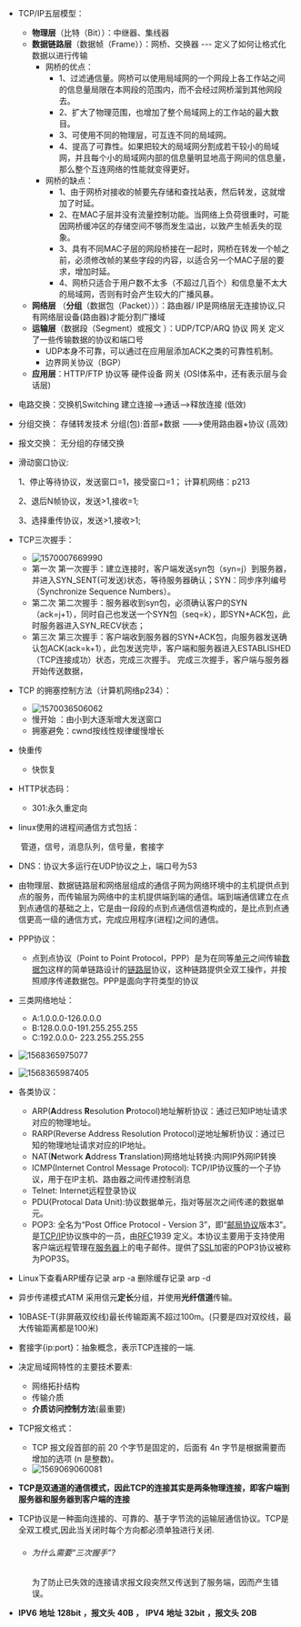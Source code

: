 + TCP/IP五层模型：
  + **物理层**（比特（Bit））：中继器、集线器 
  + **数据链路层**（数据帧（Frame））：网桥、交换器  --- 定义了如何让格式化数据以进行传输
    + 网桥的优点：
      + 1、过滤通信量。网桥可以使用局域网的一个网段上各工作站之间的信息量局限在本网段的范围内，而不会经过网桥溜到其他网段去。
      + 2、扩大了物理范围，也增加了整个局域网上的工作站的最大数目。
      + 3、可使用不同的物理层，可互连不同的局域网。
      + 4、提高了可靠性。如果把较大的局域网分割成若干较小的局域网，并且每个小的局域网内部的信息量明显地高于网间的信息量，那么整个互连网络的性能就变得更好。
    + 网桥的缺点：
      + 1、由于网桥对接收的帧要先存储和查找站表，然后转发，这就增加了时延。
      + 2、在MAC子层并没有流量控制功能。当网络上负荷很重时，可能因网桥缓冲区的存储空间不够而发生溢出，以致产生帧丢失的现象。
      + 3、具有不同MAC子层的网段桥接在一起时，网桥在转发一个帧之前，必须修改帧的某些字段的内容，以适合另一个MAC子层的要求，增加时延。
      + 4、网桥只适合于用户数不太多（不超过几百个）和信息量不太大的局域网，否则有时会产生较大的广播风暴。
  + **网络层** （**分组**（数据包（Packet）））：路由器/ IP是网络层无连接协议,只有网络层设备(路由器)才能分割广播域
  + **运输层**（数据段（Segment）或报文 ）：UDP/TCP/ARQ 协议 网关 定义了一些传输数据的协议和端口号 
    + UDP本身不可靠，可以通过在应用层添加ACK之类的可靠性机制。
    + 边界网关协议（BGP）
  + **应用层**：HTTP/FTP 协议等  硬件设备 网关 (OSI体系中，还有表示层与会话层)
  
+ 电路交换：交换机Switching 建立连接-->通话-->释放连接  (低效)

+ 分组交换： 存储转发技术 分组(包):首部+数据 --->使用路由器+协议   (高效)

+ 报文交换： 无分组的存储交换

+ 滑动窗口协议:

  1、停止等待协议，发送窗口=1，接受窗口=1； 计算机网络：p213

  2、退后N帧协议，发送>1,接收=1;

  3、选择重传协议，发送>1,接收>1;

+ TCP三次握手：
  
  + ![1570007669990](C:\Users\HP\AppData\Roaming\Typora\typora-user-images\1570007669990.png)
  + 第一次
    第一次握手：建立连接时，客户端发送syn包（syn=j）到服务器，并进入SYN_SENT(可发送)状态，等待服务器确认；SYN：同步序列编号（Synchronize Sequence Numbers）。
  + 第二次
    第二次握手：服务器收到syn包，必须确认客户的SYN（ack=j+1），同时自己也发送一个SYN包（seq=k），即SYN+ACK包，此时服务器进入SYN_RECV状态；
  + 第三次
  第三次握手：客户端收到服务器的SYN+ACK包，向服务器发送确认包ACK(ack=k+1），此包发送完毕，客户端和服务器进入ESTABLISHED（TCP连接成功）状态，完成三次握手。
    完成三次握手，客户端与服务器开始传送数据，
  
+ TCP 的拥塞控制方法（计算机网络p234）：
  
  + ![1570036506062](C:\Users\HP\AppData\Roaming\Typora\typora-user-images\1570036506062.png)
  + 慢开始 ：由小到大逐渐增大发送窗口
  + 拥塞避免：cwnd按线性规律缓慢增长
+ 快重传
  + 快恢复
  
+ HTTP状态码：
  
  + 301:永久重定向
  
+ linux使用的进程间通信方式包括：

  ​	管道，信号，消息队列，信号量，套接字

+ DNS：协议大多运行在UDP协议之上，端口号为53

+ 由物理层、数据链路层和网络层组成的通信子网为网络环境中的主机提供点到点的服务，而传输层为网络中的主机提供端到端的通信。端到端通信建立在点到点通信的基础之上，它是由一段段的点到点通信信道构成的，是比点到点通信更高一级的通信方式，完成应用程序(进程)之间的通信。

+ PPP协议：

  + 点到点协议（Point to Point Protocol，PPP）是为在同等[单元](https://baike.baidu.com/item/单元/32922)之间传输[数据包](https://baike.baidu.com/item/数据包)这样的简单链路设计的[链路层](https://baike.baidu.com/item/链路层)协议，这种链路提供全双工操作，并按照顺序传递数据包。PPP是面向字符类型的协议
  
+ 三类网络地址：

  + A:1.0.0.0-126.0.0.0
  + B:128.0.0.0-191.255.255.255
  + C:192.0.0.0- 223.255.255.255

+ ![1568365975077](C:\Users\HP\AppData\Roaming\Typora\typora-user-images\1568365975077.png)

+ ![1568365987405](C:\Users\HP\AppData\Roaming\Typora\typora-user-images\1568365987405.png)

+ 各类协议：

  + ARP(**A**ddress **R**esolution **P**rotocol)地址解析协议：通过已知IP地址请求对应的物理地址。
  + RARP(Reverse Address Resolution Protocol)逆地址解析协议：通过已知的物理地址请求对应的IP地址。
  + NAT(**N**etwork **A**ddress **T**ranslation)网络地址转换:内网IP外网IP转换
  + ICMP(Internet Control Message Protocol): TCP/IP协议簇的一个子协议，用于在IP主机、路由器之间传递控制消息
  + Telnet: Internet远程登录协议
  + PDU(Protocal Data Unit):协议数据单元，指对等层次之间传递的数据单元。
  + POP3: 全名为“Post Office Protocol - Version 3”，即“[邮局协议](https://baike.baidu.com/item/邮局协议)版本3”。是[TCP/IP](https://baike.baidu.com/item/TCP%2FIP)协议族中的一员，由[RFC](https://baike.baidu.com/item/RFC)1939 定义。本协议主要用于支持使用客户端远程管理在[服务器](https://baike.baidu.com/item/服务器/100571)上的电子邮件。提供了[SSL](https://baike.baidu.com/item/SSL)加密的POP3协议被称为POP3S。

+ Linux下查看ARP缓存记录 arp -a  删除缓存记录 arp -d

+ 异步传递模式ATM 采用信元**定长**分组，并使用**光纤信道**传输。

+ 10BASE-T(非屏蔽双绞线)最长传输距离不超过100m。(只要是四对双绞线，最大传输距离都是100米)

+ 套接字{ip:port}：抽象概念，表示TCP连接的一端.

+ 决定局域网特性的主要技术要素:

  + 网络拓扑结构
  + 传输介质
  + **介质访问控制方法**(最重要)

+ TCP报文格式：

  + TCP 报文段首部的前 20 个字节是固定的，后面有 4n 字节是根据需要而增加的选项 (n 是整数)。
  + ![1569069060081](C:\Users\HP\AppData\Roaming\Typora\typora-user-images\1569069060081.png)

+ **TCP是双通道的通信模式，因此TCP的连接其实是两条物理连接，即客户端到服务器和服务器到客户端的连接**

+ TCP协议是一种面向连接的、可靠的、基于字节流的运输层通信协议。TCP是全双工模式,因此当关闭时每个方向都必须单独进行关闭.

  + ###### 为什么需要“三次握手”?

     为了防止已失效的连接请求报文段突然又传送到了服务端，因而产生错误。
  
+   **IPV6** **地址** **128bit** **，报文头** **40B** **，** **IPV4** **地址** **32bit** **，报文头** **20B**